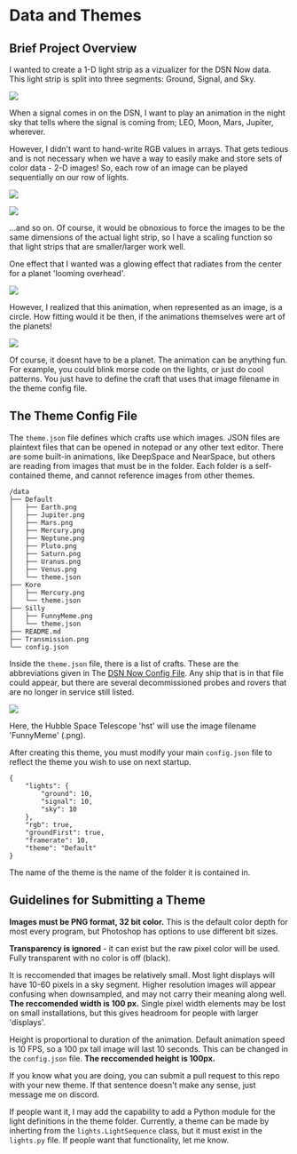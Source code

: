 # Data and Themes

## Brief Project Overview

I wanted to create a 1-D light strip as a vizualizer for the DSN Now data. This light strip is split into three segments: Ground, Signal, and Sky.

![](../man/system.png)

When a signal comes in on the DSN, I want to play an animation in the night sky that tells where the signal is coming from; LEO, Moon, Mars, Jupiter, wherever. 

However, I didn't want to hand-write RGB values in arrays. That gets tedious and is not necessary when we have a way to easily make and store sets of color data - 2-D images! So, each row of an image can be played sequentially on our row of lights.

![](../man/frame1.png)

![](../man/frame2.png)

...and so on. Of course, it would be obnoxious to force the images to be the same dimensions of the actual light strip, so I have a scaling function so that light strips that are smaller/larger work well. 

One effect that I wanted was a glowing effect that radiates from the center for a planet 'looming overhead'. 

![](../man/planetvibe.png)

However, I realized that this animation, when represented as an image, is a circle. How fitting would it be then, if the animations themselves were art of the planets!

![](../man/pixelart.png)

Of course, it doesnt have to be a planet. The animation can be anything fun. For example, you could blink morse code on the lights, or just do cool patterns. You just have to define the craft that uses that image filename in the theme config file.

## The Theme Config File

The `theme.json` file defines which crafts use which images. JSON files are plaintext files that can be opened in notepad or any other text editor. There are some built-in animations, like DeepSpace and NearSpace, but others are reading from images that must be in the folder. Each folder is a self-contained theme, and cannot reference images from other themes.

```
/data
├── Default
│   ├── Earth.png
│   ├── Jupiter.png
│   ├── Mars.png
│   ├── Mercury.png
│   ├── Neptune.png
│   ├── Pluto.png
│   ├── Saturn.png
│   ├── Uranus.png
│   ├── Venus.png
│   └── theme.json
├── Kore
│   ├── Mercury.png
│   └── theme.json
├── Silly
│   ├── FunnyMeme.png
│   └── theme.json
├── README.md
├── Transmission.png
└── config.json
```

Inside the `theme.json` file, there is a list of crafts. These are the abbreviations given in The [DSN Now Config File](https://eyes.nasa.gov/dsn/config.xml). Any ship that is in that file could appear, but there are several decommissioned probes and rovers that are no longer in service still listed.

![](../man/config.png)

Here, the Hubble Space Telescope 'hst' will use the image filename 'FunnyMeme' (.png).

After creating this theme, you must modify your main `config.json` file to reflect the theme you wish to use on next startup.

```
{
    "lights": {
        "ground": 10,
        "signal": 10,
        "sky": 10
    },
    "rgb": true,
    "groundFirst": true,
    "framerate": 10,
    "theme": "Default"
}
```

The name of the theme is the name of the folder it is contained in.

## Guidelines for Submitting a Theme

**Images must be PNG format, 32 bit color.** This is the default color depth for most every program, but Photoshop has options to use different bit sizes.

**Transparency is ignored** - it can exist but the raw pixel color will be used. Fully transparent with no color is off (black).

It is reccomended that images be relatively small. Most light displays will have 10-60 pixels in a sky segment. Higher resolution images will appear confusing when downsampled, and may not carry their meaning along well. **The reccomended width is 100 px.** Single pixel width elements may be lost on small installations, but this gives headroom for people with larger 'displays'. 

Height is proportional to duration of the animation. Default animation speed is 10 FPS, so a 100 px tall image will last 10 seconds. This can be changed in the `config.json` file. **The reccomended height is 100px.**

If you know what you are doing, you can submit a pull request to this repo with your new theme. If that sentence doesn't make any sense, just message me on discord.

If people want it, I may add the capability to add a Python module for the light definitions in the theme folder. Currently, a theme can be made by inherting from the `lights.LightSequence` class, but it must exist in the `lights.py` file. If people want that functionality, let me know.